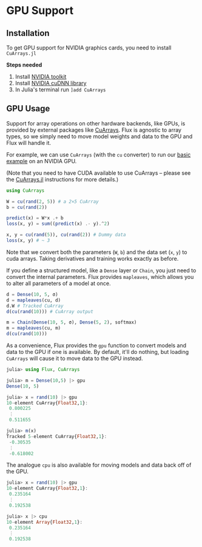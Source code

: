 # GPU Support

## Installation

To get GPU support for NVIDIA graphics cards, you need to install `CuArrays.jl`

**Steps needed**

1. Install [NVIDIA toolkit](https://developer.nvidia.com/cuda-downloads)
2. Install [NVIDIA cuDNN library](https://developer.nvidia.com/cudnn)
3. In Julia's terminal run `]add CuArrays`

## GPU Usage

Support for array operations on other hardware backends, like GPUs, is provided by external packages like [CuArrays](https://github.com/JuliaGPU/CuArrays.jl). Flux is agnostic to array types, so we simply need to move model weights and data to the GPU and Flux will handle it.

For example, we can use `CuArrays` (with the `cu` converter) to run our [basic example](models/basics.md) on an NVIDIA GPU.

(Note that you need to have CUDA available to use CuArrays – please see the [CuArrays.jl](https://github.com/JuliaGPU/CuArrays.jl) instructions for more details.)

```julia
using CuArrays

W = cu(rand(2, 5)) # a 2×5 CuArray
b = cu(rand(2))

predict(x) = W*x .+ b
loss(x, y) = sum((predict(x) .- y).^2)

x, y = cu(rand(5)), cu(rand(2)) # Dummy data
loss(x, y) # ~ 3
```

Note that we convert both the parameters (`W`, `b`) and the data set (`x`, `y`) to cuda arrays. Taking derivatives and training works exactly as before.

If you define a structured model, like a `Dense` layer or `Chain`, you just need to convert the internal parameters. Flux provides `mapleaves`, which allows you to alter all parameters of a model at once.

```julia
d = Dense(10, 5, σ)
d = mapleaves(cu, d)
d.W # Tracked CuArray
d(cu(rand(10))) # CuArray output

m = Chain(Dense(10, 5, σ), Dense(5, 2), softmax)
m = mapleaves(cu, m)
d(cu(rand(10)))
```

As a convenience, Flux provides the `gpu` function to convert models and data to the GPU if one is available. By default, it'll do nothing, but loading `CuArrays` will cause it to move data to the GPU instead.

```julia
julia> using Flux, CuArrays

julia> m = Dense(10,5) |> gpu
Dense(10, 5)

julia> x = rand(10) |> gpu
10-element CuArray{Float32,1}:
 0.800225
 ⋮
 0.511655

julia> m(x)
Tracked 5-element CuArray{Float32,1}:
 -0.30535
 ⋮
 -0.618002
```

The analogue `cpu` is also available for moving models and data back off of the GPU.

```julia
julia> x = rand(10) |> gpu
10-element CuArray{Float32,1}:
 0.235164
 ⋮
 0.192538

julia> x |> cpu
10-element Array{Float32,1}:
 0.235164
 ⋮
 0.192538
```

